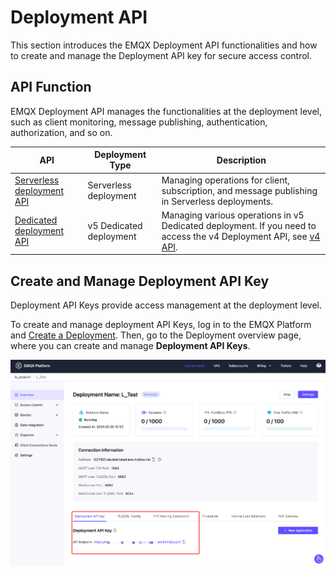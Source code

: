 # Deployment API

This section introduces the EMQX Deployment API functionalities and how to create and manage the Deployment API key for secure access control.

## API Function

EMQX Deployment API manages the functionalities at the deployment level, such as client monitoring, message publishing, authentication, authorization, and so on.

| API                                                          | Deployment Type         | Description                                                  |
| ------------------------------------------------------------ | ----------------------- | ------------------------------------------------------------ |
| [Serverless deployment API](./serverless.md)                 | Serverless deployment   | Managing operations for client, subscription, and message publishing in Serverless deployments. |
| [Dedicated deployment API](https://docs.emqx.com/en/cloud/latest/api/dedicated) | v5 Dedicated deployment | Managing various operations in v5 Dedicated deployment. If you need to access the v4 Deployment API, see [v4 API](https://docs.emqx.com/en/cloud/v4/api/dedicated.html). |


## Create and Manage Deployment API Key

Deployment API Keys provide access management at the deployment level. 

To create and manage deployment API Keys, log in to the EMQX Platform and [Create a Deployment](../create/overview.md). Then, go to the Deployment overview page, where you can create and manage **Deployment API Keys**.

![deployment_key](./_assets/deployment_key.png)
